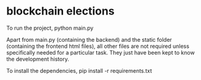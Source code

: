 # blockchain elections

To run the project,
python main.py

Apart from main.py (containing the backend) and the static folder (containing the frontend html files), all other files are not required unless specifically needed for a particular task. They just have been kept to know the development history.

To install the dependencies,
pip install -r requirements.txt